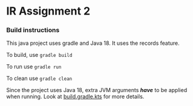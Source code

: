# IR Assignment 2

### Build instructions

This java project uses gradle and Java 18. It uses the records feature.

To build, use `gradle build`

To run use `gradle run`

To clean use `gradle clean`

Since the project uses Java 18, extra JVM arguments ***have*** to be applied when running.
Look at [build.gradle.kts](./build.gradle.kts) for more details.